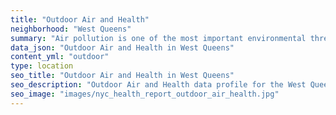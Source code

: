 ```yaml
---
title: "Outdoor Air and Health"
neighborhood: "West Queens"
summary: "Air pollution is one of the most important environmental threats to urban populations and while all people are exposed, pollutant emissions, levels of exposure, and population vulnerability vary across neighborhoods. Exposures to common air pollutants have been linked to respiratory and cardiovascular diseases, cancers, and premature deaths."
data_json: "Outdoor Air and Health in West Queens"
content_yml: "outdoor"
type: location
seo_title: "Outdoor Air and Health in West Queens"
seo_description: "Outdoor Air and Health data profile for the West Queens neighborhood of NYC."
seo_image: "images/nyc_health_report_outdoor_air_health.jpg"
---
```

